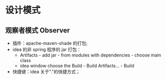 # 设计模式
## 观察者模式 Observer
- 插件：apache-maven-shade 的打包;
- idea 的非 spring 程序的 jar 打包：
  - Artifacts - add jar - from modules with dependencies - choose main class
  - idea window choose the Build - Build Artifacts... - Build
- 快捷键：idea 关于"."的快捷方式；